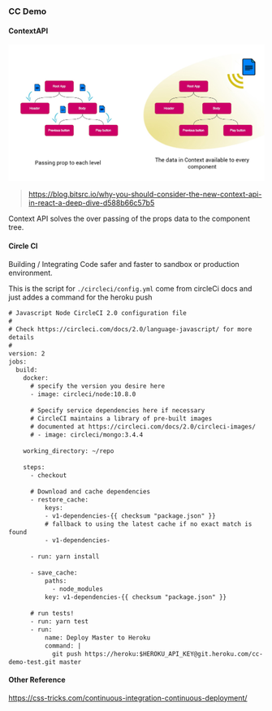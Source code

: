 ### CC Demo

#### ContextAPI
<p>
  <img src="https://github.com/dnErf/cc-demo-test/blob/master/public/contextAPI_img1.jpeg"/>
</p>

> https://blog.bitsrc.io/why-you-should-consider-the-new-context-api-in-react-a-deep-dive-d588b66c57b5

Context API solves the over passing of the props data to the component tree.


#### Circle CI

Building / Integrating Code safer and faster to sandbox or production environment.


This is the script for `./circleci/config.yml` come from circleCi docs and just addes a command for the heroku push

```
# Javascript Node CircleCI 2.0 configuration file
#
# Check https://circleci.com/docs/2.0/language-javascript/ for more details
#
version: 2
jobs:
  build:
    docker:
      # specify the version you desire here
      - image: circleci/node:10.8.0

      # Specify service dependencies here if necessary
      # CircleCI maintains a library of pre-built images
      # documented at https://circleci.com/docs/2.0/circleci-images/
      # - image: circleci/mongo:3.4.4

    working_directory: ~/repo

    steps:
      - checkout

      # Download and cache dependencies
      - restore_cache:
          keys:
          - v1-dependencies-{{ checksum "package.json" }}
          # fallback to using the latest cache if no exact match is found
          - v1-dependencies-

      - run: yarn install

      - save_cache:
          paths:
            - node_modules
          key: v1-dependencies-{{ checksum "package.json" }}

      # run tests!
      - run: yarn test
      - run:
          name: Deploy Master to Heroku
          command: |
            git push https://heroku:$HEROKU_API_KEY@git.heroku.com/cc-demo-test.git master

```


#### Other Reference

https://css-tricks.com/continuous-integration-continuous-deployment/